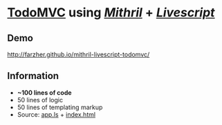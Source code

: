 # [TodoMVC](http://todomvc.com/) using *[Mithril](https://github.com/lhorie/mithril.js)* + *[Livescript](https://github.com/gkz/LiveScript)*

## Demo
http://farzher.github.io/mithril-livescript-todomvc/

## Information
* **~100 lines of code**
* 50 lines of logic
* 50 lines of templating markup
* Source: [app.ls](https://github.com/farzher/mithril-livescript-todomvc/blob/gh-pages/app.ls) + [index.html](https://github.com/farzher/mithril-livescript-todomvc/blob/gh-pages/index.html)
